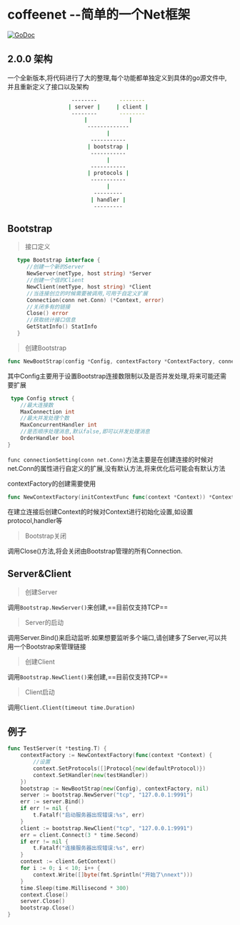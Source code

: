 # coffeenet --简单的一个Net框架
[![GoDoc](https://godoc.org/github.com/coffeehc/coffeenet?status.png)](http://godoc.org/github.com/coffeehc/coffeenet)

## 2.0.0 架构
一个全新版本,将代码进行了大的整理,每个功能都单独定义到具体的go源文件中,并且重新定义了接口以及架构

```bash
                    --------       --------
                   | server |     | client |
                    --------       --------
                        |             |
                         -------------
                               |
                          -----------
                         | bootstrap |
                          -----------
                               |
                          -----------
                         | protocols |
                          -----------
                               |
                           ---------
                          | handler |
                           ---------
```

## Bootstrap

 > 接口定义

 ```go
    type Bootstrap interface {
	   //创建一个新的Server
	   NewServer(netType, host string) *Server
	   //创建一个信的Client
	   NewClient(netType, host string) *Client
	   //当连接创立的时候需要被调用,可用于自定义扩展
	   Connection(conn net.Conn) (*Context, error)
	   //关闭多有的链接
	   Close() error
	   //获取统计接口信息
	   GetStatInfo() StatInfo
    }
 ```

 > 创建Bootstrap

```go
func NewBootStrap(config *Config, contextFactory *ContextFactory, connectionSetting func(conn net.Conn)) Bootstrap
```


其中Config主要用于设置Bootstrap连接数限制以及是否并发处理,将来可能还需要扩展

```go
 type Config struct {
	//最大连接数
	MaxConnection int
	//最大并发处理个数
	MaxConcurrentHandler int
	//是否顺序处理消息,默认false,即可以并发处理消息
	OrderHandler bool
}
```

``func connectionSetting(conn net.Conn)``方法主要是在创建连接的时候对net.Conn的属性进行自定义的扩展,没有默认方法,将来优化后可能会有默认方法

contextFactory的创建需要使用

```go
func NewContextFactory(initContextFunc func(context *Context)) *ContextFactory
```
在建立连接后创建Context的时候对Context进行初始化设置,如设置protocol,handler等

> Bootstrap关闭

调用Close()方法,将会关闭由Bootstrap管理的所有Connection.

## Server&Client
> 创建Server

调用``Bootstrap.NewServer()``来创建,==目前仅支持TCP==

>Server的启动

调用Server.Bind()来启动监听.如果想要监听多个端口,请创建多了Server,可以共用一个Bootstrap来管理链接

>创建Client

调用``Bootstrap.NewClient()``来创建,==目前仅支持TCP==

>Client启动

调用``Client.Client(timeout time.Duration)``

## 例子

```go
func TestServer(t *testing.T) {
	contextFactory := NewContextFactory(func(context *Context) {
		//设置
		context.SetProtocols([]Protocol{new(defaultProtocol)})
		context.SetHandler(new(testHandler))
	})
	bootstrap := NewBootStrap(new(Config), contextFactory, nil)
	server := bootstrap.NewServer("tcp", "127.0.0.1:9991")
	err := server.Bind()
	if err != nil {
		t.Fatalf("启动服务器出现错误:%s", err)
	}
	client := bootstrap.NewClient("tcp", "127.0.0.1:9991")
	err = client.Connect(3 * time.Second)
	if err != nil {
		t.Fatalf("连接服务器出现错误:%s", err)
	}
	context := client.GetContext()
	for i := 0; i < 10; i++ {
		context.Write([]byte(fmt.Sprintln("开始了\nnext")))
	}
	time.Sleep(time.Millisecond * 300)
	context.Close()
	server.Close()
	bootstrap.Close()
}
```


